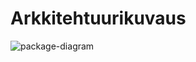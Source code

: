 # Arkkitehtuurikuvaus

![package-diagram](https://github.com/hcaatu/ot-harjoitustyo/assets/128474929/70b61867-6717-4a07-ad2f-8a48b688957c)
